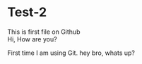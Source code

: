 # Test-2
This is first file on Github
<br>
Hi, How are you?

First time I am using Git.
hey bro, whats up?
